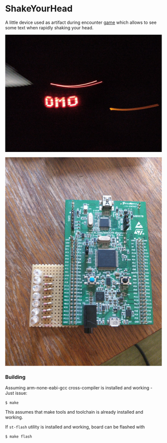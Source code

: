 ShakeYourHead
=====================

A little device used as artifact during encounter [game](http://vilnius.en.cx/GameDetails.aspx?gid=64323) which allows to see some text when rapidly shaking your head.

![](https://raw.githubusercontent.com/Jauler/EN592-ShakeYourHead/master/img/image1.jpg "Photo of the artifact")

![](https://raw.githubusercontent.com/Jauler/EN592-ShakeYourHead/master/img/image2.jpg "Photo of the artifact")


### Building

Assuming arm-none-eabi-gcc cross-compiler is installed and working - Just issue:

```
$ make
```

This assumes that make tools and toolchain is already installed and working.

If `st-flash` utility is installed and working, board can be flashed with
```
$ make flash
```

